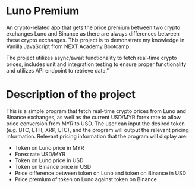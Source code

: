 # Luno Premium
An crypto-related app that gets the price premium between two crypto exchanges Luno and Binance as there are always differences between these crypto exchanges. This project is to demonstrate my knowledge in Vanilla JavaScript from NEXT Academy Bootcamp. 

The project utilizes async/await functionality to fetch real-time crypto prices, includes unit and integration testing to ensure proper functionality and utilizes API endpoint to retrieve data." 

# Description of the project
This is a simple program that fetch real-time crypto prices from Luno and Binance exchanges, as well as the current USD/MYR forex rate to allow price conversion from MYR to USD. The user can input the desired token (e.g. BTC, ETH, XRP, LTC), and the program will output the relevant pricing information. Relevant pricing information that the program will display are:
- Token on Luno price in MYR
- Forex rate USD/MYR
- Token on Luno price in USD
- Token on Binance price in USD
- Price difference between token on Luno and token on Binance in USD
- Price premium of token on Luno against token on Binance
